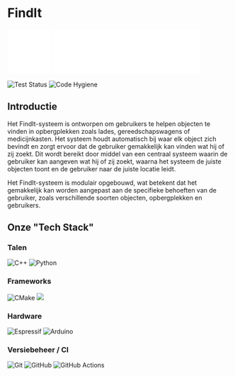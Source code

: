# FindIt

<p float="left">
  <img src="./img/Logo.svg" height="100vh" />
  <img src="./img/Naam.svg" height="100vh" /> 
</p>

![Test Status](https://img.shields.io/github/actions/workflow/status/T3-FindIt/FindIt/CI.yml?label=Tests&style=flat-square)
![Code Hygiene](https://img.shields.io/github/actions/workflow/status/T3-FindIt/FindIt/hygiene.yml?label=Code%20Hygiene&style=flat-square)

## Introductie

Het FindIt-systeem is ontworpen om gebruikers te helpen objecten te vinden in opbergplekken zoals lades, gereedschapswagens of medicijnkasten. Het systeem houdt automatisch bij waar elk object zich bevindt en zorgt ervoor dat de gebruiker gemakkelijk kan vinden wat hij of zij zoekt. Dit wordt bereikt door middel van een centraal systeem waarin de gebruiker kan aangeven wat hij of zij zoekt, waarna het systeem de juiste objecten toont en de gebruiker naar de juiste locatie leidt.

Het FindIt-systeem is modulair opgebouwd, wat betekent dat het gemakkelijk kan worden aangepast aan de specifieke behoeften van de gebruiker, zoals verschillende soorten objecten, opbergplekken en gebruikers.

## Onze "Tech Stack"
### Talen
![C++](https://img.shields.io/badge/c++-%2300599C.svg?style=for-the-badge&logo=c%2B%2B&logoColor=white)
![Python](https://img.shields.io/badge/python-3670A0?style=for-the-badge&logo=python&logoColor=ffdd54)

### Frameworks
![CMake](https://img.shields.io/badge/CMake-%23008FBA.svg?style=for-the-badge&logo=cmake&logoColor=white)
<image src="https://upload.wikimedia.org/wikipedia/commons/thumb/c/cd/PlatformIO_logo.svg/2500px-PlatformIO_logo.svg.png" height="28px">

### Hardware
![Espressif](https://img.shields.io/badge/espressif-%23E7352C.svg?style=for-the-badge&logo=espressif&logoColor=white)
![Arduino](https://img.shields.io/badge/arduino-00979D.svg?style=for-the-badge&logo=arduino&logoColor=white)

### Versiebeheer / CI
![Git](https://img.shields.io/badge/git-%23F05033.svg?style=for-the-badge&logo=git&logoColor=white)
![GitHub](https://img.shields.io/badge/github-%23121011.svg?style=for-the-badge&logo=github&logoColor=white)
![GitHub Actions](https://img.shields.io/badge/github%20actions-%232671E5.svg?style=for-the-badge&logo=githubactions&logoColor=white)
